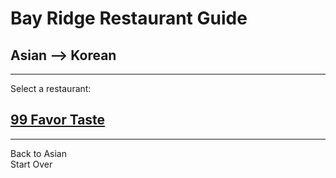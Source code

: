 # Bay Ridge Restaurant Guide
## Asian --> Korean
---
Select a restaurant:
## [99 Favor Taste](https://www.99favortaste.com/)
---
Back to Asian  
Start Over